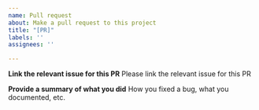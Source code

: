 ```yaml
---
name: Pull request
about: Make a pull request to this project
title: "[PR]"
labels: ''
assignees: ''

---
```


**Link the relevant issue for this PR**
Please link the relevant issue for this PR

**Provide a summary of what you did**
How you fixed a bug, what you documented, etc.
